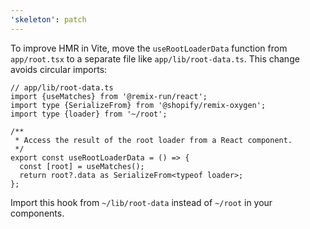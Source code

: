 ```yaml
---
'skeleton': patch
---
```


To improve HMR in Vite, move the `useRootLoaderData` function from `app/root.tsx` to a separate file like `app/lib/root-data.ts`. This change avoids circular imports:

```tsx
// app/lib/root-data.ts
import {useMatches} from '@remix-run/react';
import type {SerializeFrom} from '@shopify/remix-oxygen';
import type {loader} from '~/root';

/**
 * Access the result of the root loader from a React component.
 */
export const useRootLoaderData = () => {
  const [root] = useMatches();
  return root?.data as SerializeFrom<typeof loader>;
};
```

Import this hook from `~/lib/root-data` instead of `~/root` in your components.
